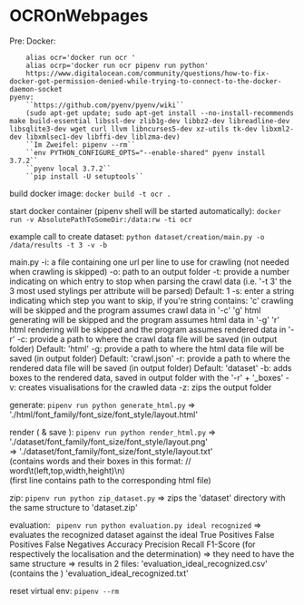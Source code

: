 # OCROnWebpages

Pre:
    Docker:
        
        alias ocr='docker run ocr '
        alias ocrp='docker run ocr pipenv run python'
        https://www.digitalocean.com/community/questions/how-to-fix-docker-got-permission-denied-while-trying-to-connect-to-the-docker-daemon-socket
    pyenv:
        ``https://github.com/pyenv/pyenv/wiki``
        (sudo apt-get update; sudo apt-get install --no-install-recommends make build-essential libssl-dev zlib1g-dev libbz2-dev libreadline-dev libsqlite3-dev wget curl llvm libncurses5-dev xz-utils tk-dev libxml2-dev libxmlsec1-dev libffi-dev liblzma-dev)
        ``Im Zweifel: pipenv --rm``
        ``env PYTHON_CONFIGURE_OPTS="--enable-shared" pyenv install 3.7.2``
        ``pyenv local 3.7.2``
        ``pip install -U setuptools``


build docker image:
`` docker build -t ocr . ``

start docker container (pipenv shell will be started automatically):
`` docker run -v AbsolutePathToSomeDir:/data:rw -ti ocr ``

example call to create dataset:
`` python dataset/creation/main.py -o /data/results -t 3 -v -b ``

main.py
    -i:
        a file containing one url per line to use for crawling (not needed when crawling is skipped)
    -o:
        path to an output folder
    -t:
        provide a number indicating on which entry to stop when parsing the crawl data (i.e. '-t 3' the 3 most used stylings per attribute will be parsed)
        Default:
            1
    -s:
        enter a string indicating which step you want to skip, if you're string contains:
        'c' crawling will be skipped and the program assumes crawl data in '-c'
        'g' html generating will be skipped and the program assumes html data in '-g'
        'r' html rendering will be skipped and the program assumes rendered data in '-r'
    -c:
        provide a path to where the crawl data file will be saved (in output folder)
        Default:
            'html'
    -g:
        provide a path to where the html data file will be saved (in output folder)
        Default:
            'crawl.json'
    -r:
        provide a path to where the rendered data file will be saved (in output folder)
        Default:
            'dataset'
    -b:
        adds boxes to the rendered data, saved in output folder with the '-r' + '_boxes'
    -v:
        creates visualisations for the crawled data
    -z:
        zips the output folder

















generate:
`` pipenv run python generate_html.py ``
    => './html/font_family/font_size/font_style/layout.html'

render ( & save ):
`` pipenv run python render_html.py ``
    => './dataset/font_family/font_size/font_style/layout.png'  
    => './dataset/font_family/font_size/font_style/layout.txt'  
        (contains words and their boxes in this format: // word\t(left,top,width,height)\n)  
        (first line contains path to the corresponding html file)

zip:
`` pipenv run python zip_dataset.py ``
    => zips the 'dataset' directory with the same structure to 'dataset.zip'

evaluation:
`` pipenv run python evaluation.py ideal recognized``
    => evaluates the recognized dataset against the ideal
        True Positives 
        False Positives
        False Negatives
        Accuracy
        Precision
        Recall
        F1-Score
        (for respectively the localisation and the determination)
    => they need to have the same structure
    => results in 2 files:
        'evaluation_ideal_recognized.csv'
            (contains the )
        'evaluation_ideal_recognized.txt'


reset virtual env:
``pipenv --rm``
